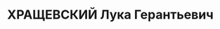 ---
title: ХРАЩЕВСКИЙ Лука Герантьевич
description: 'Род. в 1899, Украина, Винницкая обл., с. Устье, русский. Проживал: Пермская
  обл., г. Чусовой.

  Арестован 03.08.1937. Обв.: к.-р., терр., диверсионная деятельность. Приговор: 14.01.1938
  – ВМН с конфискацией имущества. Расстрелян 14.01.1938'
---